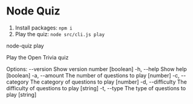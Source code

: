 # Node Quiz

1. Install packages: `npm i`
2. Play the quiz: `node src/cli.js play`

node-quiz play

Play the Open Trivia quiz

Options:
      --version     Show version number                                                                                                                                                                       [boolean]
  -h, --help        Show help                                                                                                                                                                                 [boolean]
  -a, --amount      The number of questions to play                                                                                                                                                            [number]
  -c, --category    The category of questions to play                                                                                                                                                          [number]
  -d, --difficulty  The difficulty of questions to play                                                                                                                                                        [string]
  -t, --type        The type of questions to play                                                                                                                                                              [string]